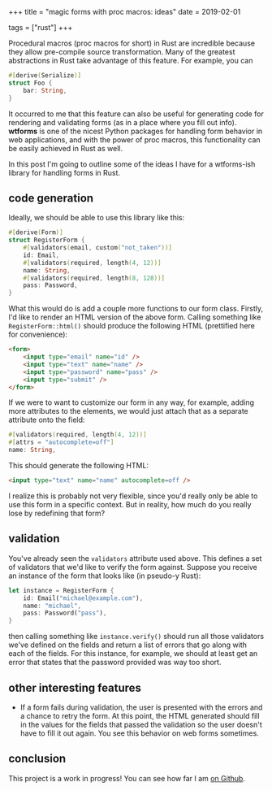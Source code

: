 +++
title = "magic forms with proc macros: ideas"
date = 2019-02-01

tags = ["rust"]
+++

Procedural macros (proc macros for short) in Rust are incredible because they allow pre-compile source transformation. Many of the greatest abstractions in Rust take advantage of this feature. For example, you can

```rs
#[derive(Serialize)]
struct Foo {
    bar: String,
}
```

It occurred to me that this feature can also be useful for generating code for rendering and validating forms (as in a place where you fill out info). **wtforms** is one of the nicest Python packages for handling form behavior in web applications, and with the power of proc macros, this functionality can be easily achieved in Rust as well.

In this post I'm going to outline some of the ideas I have for a wtforms-ish library for handling forms in Rust.

## code generation

Ideally, we should be able to use this library like this:

```rs
#[derive(Form)]
struct RegisterForm {
    #[validators(email, custom("not_taken"))]
    id: Email,
    #[validators(required, length(4, 12))]
    name: String,
    #[validators(required, length(8, 128))]
    pass: Password,
}
```

What this would do is add a couple more functions to our form class. Firstly, I'd like to render an HTML version of the above form. Calling something like `RegisterForm::html()` should produce the following HTML (prettified here for convenience):

```html
<form>
    <input type="email" name="id" />
    <input type="text" name="name" />
    <input type="password" name="pass" />
    <input type="submit" />
</form>
```

If we were to want to customize our form in any way, for example, adding more attributes to the elements, we would just attach that as a separate attribute onto the field:

```rs
#[validators(required, length(4, 12))]
#[attrs = "autocomplete=off"]
name: String,
```

This should generate the following HTML:

```html
<input type="text" name="name" autocomplete=off />
```

I realize this is probably not very flexible, since you'd really only be able to use this form in a specific context. But in reality, how much do you really lose by redefining that form?

## validation

You've already seen the `validators` attribute used above. This defines a set of validators that we'd like to verify the form against. Suppose you receive an instance of the form that looks like (in pseudo-y Rust):

```rs
let instance = RegisterForm {
    id: Email("michael@example.com"),
    name: "michael",
    pass: Password("pass"),
}
```

then calling something like `instance.verify()` should run all those validators we've defined on the fields and return a list of errors that go along with each of the fields. For this instance, for example, we should at least get an error that states that the password provided was way too short.

## other interesting features

- If a form fails during validation, the user is presented with the errors and a chance to retry the form. At this point, the HTML generated should fill in the values for the fields that passed the validation so the user doesn't have to fill it out again. You see this behavior on web forms sometimes.

## conclusion

This project is a work in progress! You can see how far I am [on Github](https://github.com/iptq/wtforms).
